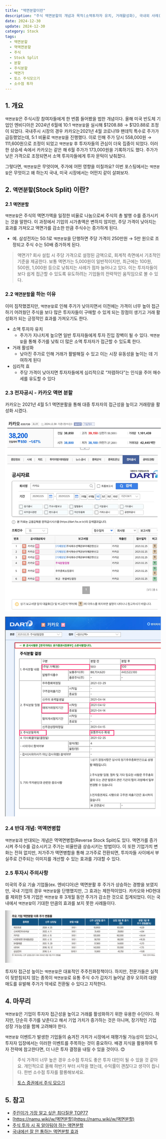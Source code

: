 ```yaml
---
title: "액면분할이란"
description: "주식 액면분할의 개념과 목적(소액투자자 유치, 거래활성화), 국내외 사례(엔비디아, 카카오), 역액면병합과의 차이점, 그리고 투자 시 주의사항과 심리적 효과를 설명합니다."
date: 2024-12-30
update: 2024-12-30
category: Stock
tags:
  - 액면분할
  - 역액면분할
  - 주식
  - Stock Split
  - 분할
  - 주식분할
  - 액면가
  - 토스 주식모으기
  - 소수점 투자
---
```


## 1. 개요

`액면분할`은 주식시장 참여자들에게 한 번쯤 들어봤을 법한 개념이다. 올해 미국 반도체 기업인 엔비디아은 2024년 6월에 10:1 `액면분할`을 실시해 $1208.88 → $120.88로 조정이 되었다. 국내주시 시장의 경우 카카오는2021년 4월 코로나19 팬데믹 특수로 주가가 급등했었는데, 5:1 비율로 `액면분할`을 진행했다. 이로 인해 주가 당시 558,000원 → 111,600원으로 조정이 되었고 `액면분할` 후 투자자들의 관심이 더욱 집중이 되었다. 이러한 상승세 속에서 카카오는 같은 해 6월 주가가 173,000원을 기록하기도 했다. 주가가 낮은 가격으로 조정되면서 소액 투자자들에게 투자 문턱이 낮춰졌다.

그렇다면, `액면분할`은 무엇이며, 주가에 어떤 영향을 미칠까요? 이번 포스팅에서는 `액면분할`은 무엇이고 왜 하는지 국내, 미국 시장에서는 어떤지 같이 살펴보자.

## 2. `액면분할`(Stock Split) 이란?

### 2.1 `액면분할`

`액면분할`은 주식의 액면가액을 일정한 비율로 나눔으로써 주식의 총 발행 수를 증가시키는 것을 말한다. 이 과정에서 기업의 시가총액은 변하지 않지만, 주당 가격이 낮아지는 효과를 가져오고 액면가를 감소한 만큼 주식수는 증가하게 된다.

- 예. 삼성전자는 50:1로 `액면분할`을 단행하면 주당 가격이 250만원 → 5만 원으로 조정되고 주식 수는 50배 증가하게 된다.

> 액면가? 회사 설립 시 주당 가격으로 설정된 금액으로, 회계적 측면에서 기초적인 기준을 제공한다. 보통 액면가는 5,000원이 일반적이지만, 최근에는 100원, 500원, 1,000원 등으로 낮춰지는 사례가 점차 늘어나고 있다. 이는 투자자들이 보다 쉽게 접근할 수 있도록 유도하려는 기업들의 전략적인 움직임으로 볼 수 있다.

### 2.2 `액면분할`을 하는 이유

이미 짐작했겠지만, `액면분할`로 인해 주가가 낮아지면서 이전에는 가격이 너무 높아 접근하기 어려웠던 주식을 보다 많은 투자자들이 구매할 수 있게 되는 장점이 생기고 거래 활성화가 되는 긍정적인 효과를 가져오기도 한다.

- 소액 투자자 유치
  - 주가가 지나치게 높으면 일반 투자자들에게 투자 진입 장벽이 될 수 있다. `액면분할`을 통해 주가를 낮춰 더 많은 소액 투자자가 접근할 수 있도록 한다.
- 거래 활성화
  - 낮아진 주가로 인해 거래가 활발해질 수 있고 이는 시장 유동성을 높이는 데 기여하게 된다
- 심리적 효
  - 주당 가격이 낮아지면 투자자들에게 심리적으로 “저렴하다"는 인식을 주어 매수세를 유도할 수 있다

### 2.3 전자공시 - 카카오 액면 분할

카카오는 2021년 4월 5:1 액면분활을 통해 대중 투자자의 접근성을 높이고 거래량을 활성화 시켰다.

![카카오 전가공시](image-20241230180928983.png)

![카카오 주식분할](image-20241230180944646.png)

### 2.4 반대 개념: 역액면병합

`액면분할`과 반대되는 개념은 역액면병합(Reverse Stock Split)도 있다. 액면가를 증가시켜 주식수를 감소시키고 주가는 비율만큼 상승시키는 방법이다. 이 또한 기업가치 변화는 전혀 없지만, 저가주가 액면병합을 통해 고가주로 전환되면, 투자자들 사이에서 부실주로 간주되는 이미지를 개선할 수 있는 효과를 기대할 수 있다.

### 2.5 투자시 주의사항

미국의 주요 기술 기업들(ex. 엔비디아)은 액면분활 후 주가가 상승하는 경향을 보였지만, 국내 기업의 경우 `액면분할`을 단행했지만, 그 효과는 제한적이었다. 카카오와 HD현대를 제외한 5개 기업은 `액면분할` 후 3개월 동안 주가가 감소한 것으로 집계되었다. 이는 국내에서 `액면분할`이 기대한 만큼의 효과를 보지 못한 사례들이다.

![한국거래소 - 국내기업 액면분할](image-20241230181001167.png)

투자자 접근성 높이는 `액면분할`은 대표적인 주주친화정책이다. 하지만, 전문가들은 실적이 뒷받침되지 않는 종목이 `액면분할`로 유통 주식 수가 갑자기 늘어날 경우 오히려 대량 매도를 유발해 주가가 약세로 전환될 수 있다고 지적한다.

## 4. 마무리

`액면분할`은 기업이 투자자 접근성을 높이고 거래를 활성화하기 위한 유용한 수단이다. 하지만, 단순히 주가를 낮춘다고 해서 기업 가치가 증가하는 것은 아니며, 장기적인 기업 성장 가능성을 함께 고려해야 한다.

`액면분할` 이벤트가 발생한 기업들의 숨겨진 가치가 시장에서 재평가될 가능성이 있으니, 투자자 입장에서는 이러한 이벤트를 주목하는 것이 중요하다. 배경 지식을 활용하여 투자 전략에 참고한다면, 더 나은 투자 결정을 내릴 수 있을 것이다. 😊

> 주식 가격이 너무 높은 경우 소수점 투자도 좋은 투자 대인이 될 수 있을 것 같아요. 개인적으로 올해 하반기 부터 시작을 했는데, 수익률이 괜찮다고 생각이 듭니다. 한번 소수점 투자를 활룡해보세요.
>
> [토스 증권에서 주식 모으기](https://finance.advenoh.pe.kr/토스-증권에서-주식-모으기/)



## 5. 참고

- [주린이가 가장 알고 싶은 최다질문 TOP77](https://ridibooks.com/books/236000504?_s=search&_q=주린이가&_rdt_sid=SearchBookList)
- [https://namu.wiki/w/액면분할](https://namu.wiki/w/액면분할)
- [주식 투자 시 꼭 알아둬야 하는 액면분할](https://blog.naver.com/samsung_fn/223547747414?trackingCode=rss)
- [국내에선 잘 안 통하는 액면분할 효과](https://www.donga.com/news/Economy/article/all/20240615/125444635/1)
